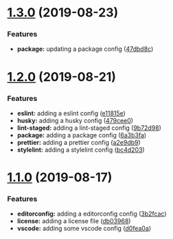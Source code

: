 <a name="1.3.0"></a>
# [1.3.0](https://github.com/ymc-github/generator/compare/v1.2.0...v1.3.0) (2019-08-23)


### Features

* **package:** updating a package config ([47dbd8c](https://github.com/ymc-github/generator/commit/47dbd8c))



<a name="1.2.0"></a>
# [1.2.0](https://github.com/ymc-github/generator/compare/v1.1.0...v1.2.0) (2019-08-21)


### Features

* **eslint:** adding a eslint config ([e11815e](https://github.com/ymc-github/generator/commit/e11815e))
* **husky:** adding a husky config ([479cee0](https://github.com/ymc-github/generator/commit/479cee0))
* **lint-staged:** adding a lint-staged config ([9b72d98](https://github.com/ymc-github/generator/commit/9b72d98))
* **package:** adding a package config ([6a3b3fa](https://github.com/ymc-github/generator/commit/6a3b3fa))
* **prettier:** adding a prettier config ([a2e9db9](https://github.com/ymc-github/generator/commit/a2e9db9))
* **stylelint:** adding a stylelint config ([bc4d203](https://github.com/ymc-github/generator/commit/bc4d203))



<a name="1.1.0"></a>
# [1.1.0](https://github.com/ymc-github/generator-yemiancheng/compare/v1.0.0...v1.1.0) (2019-08-17)


### Features

* **editorconfig:** adding a editorconfig config ([3b2fcac](https://github.com/ymc-github/generator-yemiancheng/commit/3b2fcac))
* **license:** adding a license file ([db03968](https://github.com/ymc-github/generator-yemiancheng/commit/db03968))
* **vscode:** adding some vscode config ([d0fea0a](https://github.com/ymc-github/generator-yemiancheng/commit/d0fea0a))